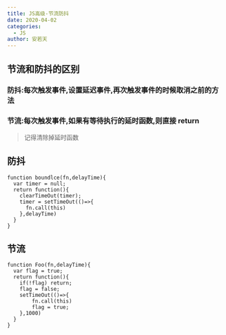 ```yaml
---
title: JS高级-节流防抖
date: 2020-04-02
categories:
  - JS
author: 安若天
---
```


## 节流和防抖的区别

### 防抖:每次触发事件,设置延迟事件,再次触发事件的时候取消之前的方法

### 节流:每次触发事件,如果有等待执行的延时函数,则直接 return

> 记得清除掉延时函数

## 防抖

```
function boundlce(fn,delayTime){
  var timer = null;
  return function(){
    clearTimeOut(timer);
    timer = setTimeOut(()=>{
      fn.call(this)
    },delayTime)
  }
}
```

## 节流

```
function Foo(fn,delayTime){
  var flag = true;
  return function(){
    if(!flag) return;
    flag = false;
    setTimeOut(()=>{
    	fn.call(this)
      	flag = true;
    },1000)
  }
}
```
